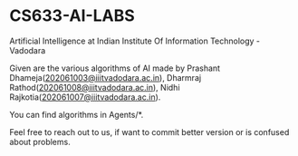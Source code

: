 # CS633-AI-LABS
Artificial Intelligence at
Indian Institute Of Information Technology - Vadodara 

Given are the various algorithms of AI made by Prashant Dhameja(202061003@iiitvadodara.ac.in), Dharmraj Rathod(202061008@iiitvadodara.ac.in), Nidhi Rajkotia(202061007@iiitvadodara.ac.in).

You can find algorithms in Agents/*.

Feel free to reach out to us, if want to commit better version or is confused about problems.
